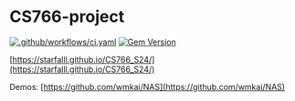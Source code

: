 # CS766-project

[![.github/workflows/ci.yaml](https://github.com/pages-themes/slate/actions/workflows/ci.yaml/badge.svg)](https://github.com/pages-themes/slate/actions/workflows/ci.yaml) [![Gem Version](https://badge.fury.io/rb/jekyll-theme-slate.svg)](https://badge.fury.io/rb/jekyll-theme-slate)

[https://starfalll.github.io/CS766_S24/](https://starfalll.github.io/CS766_S24/)

Demos: [https://github.com/wmkai/NAS](https://github.com/wmkai/NAS)
